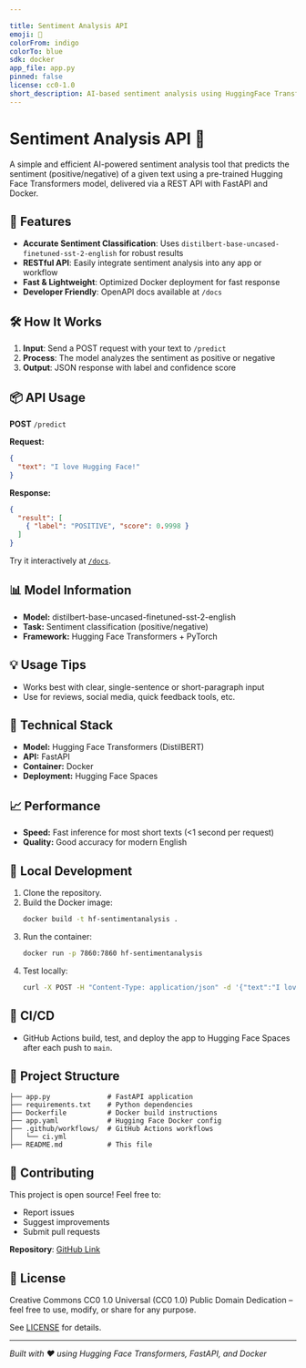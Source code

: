 ```yaml
---

title: Sentiment Analysis API
emoji: 🧠
colorFrom: indigo
colorTo: blue
sdk: docker
app_file: app.py
pinned: false
license: cc0-1.0
short_description: AI-based sentiment analysis using HuggingFace Transformers
---
```


# Sentiment Analysis API 🧠

A simple and efficient AI-powered sentiment analysis tool that predicts the sentiment (positive/negative) of a given text using a pre-trained Hugging Face Transformers model, delivered via a REST API with FastAPI and Docker.

## 🚀 Features

- **Accurate Sentiment Classification**: Uses `distilbert-base-uncased-finetuned-sst-2-english` for robust results
- **RESTful API**: Easily integrate sentiment analysis into any app or workflow
- **Fast & Lightweight**: Optimized Docker deployment for fast response
- **Developer Friendly**: OpenAPI docs available at `/docs`

## 🛠️ How It Works

1. **Input**: Send a POST request with your text to `/predict`
2. **Process**: The model analyzes the sentiment as positive or negative
3. **Output**: JSON response with label and confidence score

## 📦 API Usage

**POST** `/predict`

**Request:**

```json
{
  "text": "I love Hugging Face!"
}
```

**Response:**

```json
{
  "result": [
    { "label": "POSITIVE", "score": 0.9998 }
  ]
}
```

Try it interactively at [`/docs`](https://huggingface.co/spaces/MohamedMoustafa/hf-sentimentanalysis/docs).

## 📊 Model Information

- **Model:** distilbert-base-uncased-finetuned-sst-2-english
- **Task:** Sentiment classification (positive/negative)
- **Framework:** Hugging Face Transformers + PyTorch

## 💡 Usage Tips

- Works best with clear, single-sentence or short-paragraph input
- Use for reviews, social media, quick feedback tools, etc.

## 🔧 Technical Stack

- **Model:** Hugging Face Transformers (DistilBERT)
- **API:** FastAPI
- **Container:** Docker
- **Deployment:** Hugging Face Spaces

## 📈 Performance

- **Speed:** Fast inference for most short texts (<1 second per request)
- **Quality:** Good accuracy for modern English

## 💪 Local Development

1. Clone the repository.
2. Build the Docker image:
   ```bash
   docker build -t hf-sentimentanalysis .
   ```
3. Run the container:
   ```bash
   docker run -p 7860:7860 hf-sentimentanalysis
   ```
4. Test locally:
   ```bash
   curl -X POST -H "Content-Type: application/json" -d '{"text":"I love Hugging Face!"}' http://localhost:7860/predict
   ```

## 🚦 CI/CD

- GitHub Actions build, test, and deploy the app to Hugging Face Spaces after each push to `main`.

## 📁 Project Structure

```
├── app.py              # FastAPI application
├── requirements.txt    # Python dependencies
├── Dockerfile          # Docker build instructions
├── app.yaml            # Hugging Face Docker config
├── .github/workflows/  # GitHub Actions workflows
│   └── ci.yml
├── README.md           # This file
```

## 🤝 Contributing

This project is open source! Feel free to:

- Report issues
- Suggest improvements
- Submit pull requests

**Repository**: [GitHub Link](https://github.com/MohamedMoustafa-UoG/HF-SentimentAnalysis)

## 📄 License

Creative Commons CC0 1.0 Universal (CC0 1.0) Public Domain Dedication – feel free to use, modify, or share for any purpose.

See [LICENSE](https://creativecommons.org/publicdomain/zero/1.0/) for details.

---

*Built with ❤️ using Hugging Face Transformers, FastAPI, and Docker*

